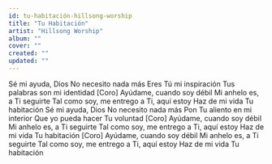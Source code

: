 ```yaml
---
id: tu-habitación-hillsong-worship
title: "Tu Habitación"
artist: "Hillsong Worship"
album: ""
cover: ""
created: ""
updated: ""
---
```


Sé mi ayuda, Dios
No necesito nada más
Eres Tú mi inspiración
Tus palabras son mi identidad
[Coro]
Ayúdame, cuando soy débil
Mi anhelo es, a Ti seguirte
Tal como soy, me entrego a Ti, aquí estoy
Haz de mi vida Tu habitación
Sé mi ayuda, Dios
No necesito nada más
Pon Tu aliento en mi interior
Que yo pueda hacer Tu voluntad
[Coro]
Ayúdame, cuando soy débil
Mi anhelo es, a Ti seguirte
Tal como soy, me entrego a Ti, aquí estoy
Haz de mi vida Tu habitación
[Coro]
Ayúdame, cuando soy débil
Mi anhelo es, a Ti seguirte
Tal como soy, me entrego a Ti, aquí estoy
Haz de mi vida Tu habitación